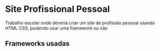 # Site Profissional Pessoal

Trabalho escolar onde deveria criar um site de profissão pessoal usando HTML CSS, podendo usar uma framework ou não

## Frameworks usadas
